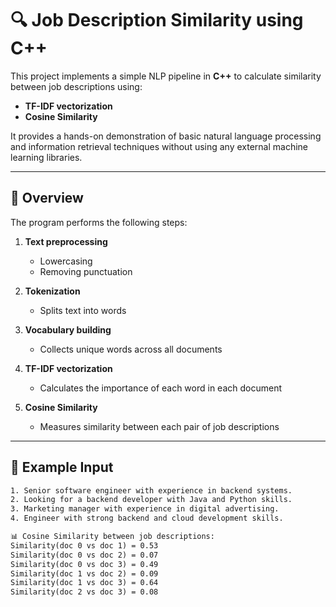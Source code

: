 # 🔍 Job Description Similarity using C++

This project implements a simple NLP pipeline in **C++** to calculate similarity between job descriptions using:

- **TF-IDF vectorization**
- **Cosine Similarity**

It provides a hands-on demonstration of basic natural language processing and information retrieval techniques without using any external machine learning libraries.

---

## 🧠 Overview

The program performs the following steps:

1. **Text preprocessing**  
   - Lowercasing  
   - Removing punctuation  

2. **Tokenization**  
   - Splits text into words

3. **Vocabulary building**  
   - Collects unique words across all documents

4. **TF-IDF vectorization**  
   - Calculates the importance of each word in each document

5. **Cosine Similarity**  
   - Measures similarity between each pair of job descriptions

---

## 📝 Example Input

```txt
1. Senior software engineer with experience in backend systems.
2. Looking for a backend developer with Java and Python skills.
3. Marketing manager with experience in digital advertising.
4. Engineer with strong backend and cloud development skills.

📊 Cosine Similarity between job descriptions:
Similarity(doc 0 vs doc 1) = 0.53
Similarity(doc 0 vs doc 2) = 0.07
Similarity(doc 0 vs doc 3) = 0.49
Similarity(doc 1 vs doc 2) = 0.09
Similarity(doc 1 vs doc 3) = 0.64
Similarity(doc 2 vs doc 3) = 0.08
